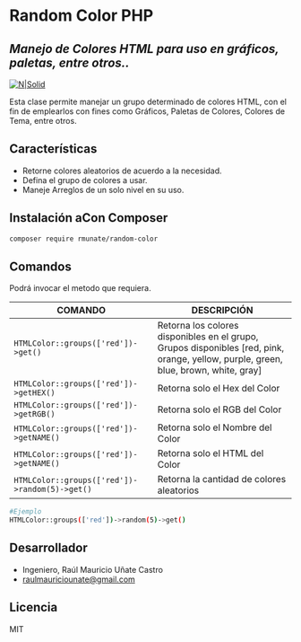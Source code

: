 # Random Color PHP
## _Manejo de Colores HTML para uso en gráficos, paletas, entre otros.._

[![N|Solid](https://i.ibb.co/ZLzQTpm/Firma-Git-Hub.png)](#)

Esta clase permite manejar un grupo determinado de colores HTML, con el fin de emplearlos con fines como Gráficos, Paletas de Colores, Colores de Tema, entre otros.

## Características

-	Retorne colores aleatorios de acuerdo a la necesidad.
-	Defina el grupo de colores a usar.
-	Maneje Arreglos de un solo nivel en su uso.

## Instalación aCon Composer

```sh
composer require rmunate/random-color
```
## Comandos

Podrá invocar el metodo que requiera.

| COMANDO | DESCRIPCIÓN |
| ----------- | ----------- |
| `HTMLColor::groups(['red'])->get()` | Retorna los colores disponibles en el grupo, Grupos disponibles [red, pink, orange, yellow, purple, green, blue, brown, white, gray] |
| `HTMLColor::groups(['red'])->getHEX()` | Retorna solo el Hex del Color |
| `HTMLColor::groups(['red'])->getRGB()` | Retorna solo el RGB del Color |
| `HTMLColor::groups(['red'])->getNAME()` | Retorna solo el Nombre del Color |
| `HTMLColor::groups(['red'])->getNAME()` | Retorna solo el HTML del Color |
| `HTMLColor::groups(['red'])->random(5)->get()` | Retorna la cantidad de colores aleatorios |

```sh
#Ejemplo
HTMLColor::groups(['red'])->random(5)->get()
```

## Desarrollador
- Ingeniero, Raúl Mauricio Uñate Castro
- raulmauriciounate@gmail.com

## Licencia
MIT